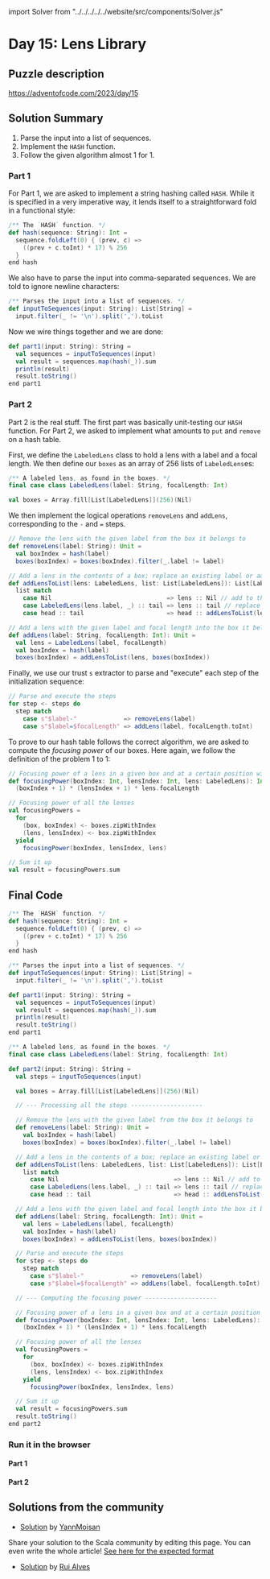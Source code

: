 import Solver from "../../../../../website/src/components/Solver.js"

# Day 15: Lens Library

## Puzzle description

https://adventofcode.com/2023/day/15

## Solution Summary

1. Parse the input into a list of sequences.
2. Implement the `HASH` function.
3. Follow the given algorithm almost 1 for 1.

### Part 1

For Part 1, we are asked to implement a string hashing called `HASH`.
While it is specified in a very imperative way, it lends itself to a straightforward fold in a functional style:

```scala
/** The `HASH` function. */
def hash(sequence: String): Int =
  sequence.foldLeft(0) { (prev, c) =>
    ((prev + c.toInt) * 17) % 256
  }
end hash
```

We also have to parse the input into comma-separated sequences.
We are told to ignore newline characters:

```scala
/** Parses the input into a list of sequences. */
def inputToSequences(input: String): List[String] =
  input.filter(_ != '\n').split(',').toList
```

Now we wire things together and we are done:

```scala
def part1(input: String): String =
  val sequences = inputToSequences(input)
  val result = sequences.map(hash(_)).sum
  println(result)
  result.toString()
end part1
```

### Part 2

Part 2 is the real stuff.
The first part was basically unit-testing our `HASH` function.
For Part 2, we asked to implement what amounts to `put` and `remove` on a hash table.

First, we define the `LabeledLens` class to hold a lens with a label and a focal length.
We then define our `boxes` as an array of 256 lists of `LabeledLens`es:

```scala
/** A labeled lens, as found in the boxes. */
final case class LabeledLens(label: String, focalLength: Int)

val boxes = Array.fill[List[LabeledLens]](256)(Nil)
```

We then implement the logical operations `removeLens` and `addLens`, corresponding to the `-` and `=` steps.

```scala
// Remove the lens with the given label from the box it belongs to
def removeLens(label: String): Unit =
  val boxIndex = hash(label)
  boxes(boxIndex) = boxes(boxIndex).filter(_.label != label)

// Add a lens in the contents of a box; replace an existing label or add to the end
def addLensToList(lens: LabeledLens, list: List[LabeledLens]): List[LabeledLens] =
  list match
    case Nil                                => lens :: Nil // add to the end
    case LabeledLens(lens.label, _) :: tail => lens :: tail // replace
    case head :: tail                       => head :: addLensToList(lens, tail) // keep looking

// Add a lens with the given label and focal length into the box it belongs to, in the right place
def addLens(label: String, focalLength: Int): Unit =
  val lens = LabeledLens(label, focalLength)
  val boxIndex = hash(label)
  boxes(boxIndex) = addLensToList(lens, boxes(boxIndex))
```

Finally, we use our trust `s` extractor to parse and "execute" each step of the initialization sequence:

```scala
// Parse and execute the steps
for step <- steps do
  step match
    case s"$label-"             => removeLens(label)
    case s"$label=$focalLength" => addLens(label, focalLength.toInt)
```

To prove to our hash table follows the correct algorithm, we are asked to compute the *focusing power* of our boxes.
Here again, we follow the definition of the problem 1 to 1:

```scala
// Focusing power of a lens in a given box and at a certain position within that box
def focusingPower(boxIndex: Int, lensIndex: Int, lens: LabeledLens): Int =
  (boxIndex + 1) * (lensIndex + 1) * lens.focalLength

// Focusing power of all the lenses
val focusingPowers =
  for
    (box, boxIndex) <- boxes.zipWithIndex
    (lens, lensIndex) <- box.zipWithIndex
  yield
    focusingPower(boxIndex, lensIndex, lens)

// Sum it up
val result = focusingPowers.sum
```

## Final Code

```scala
/** The `HASH` function. */
def hash(sequence: String): Int =
  sequence.foldLeft(0) { (prev, c) =>
    ((prev + c.toInt) * 17) % 256
  }
end hash

/** Parses the input into a list of sequences. */
def inputToSequences(input: String): List[String] =
  input.filter(_ != '\n').split(',').toList

def part1(input: String): String =
  val sequences = inputToSequences(input)
  val result = sequences.map(hash(_)).sum
  println(result)
  result.toString()
end part1

/** A labeled lens, as found in the boxes. */
final case class LabeledLens(label: String, focalLength: Int)

def part2(input: String): String =
  val steps = inputToSequences(input)

  val boxes = Array.fill[List[LabeledLens]](256)(Nil)

  // --- Processing all the steps --------------------

  // Remove the lens with the given label from the box it belongs to
  def removeLens(label: String): Unit =
    val boxIndex = hash(label)
    boxes(boxIndex) = boxes(boxIndex).filter(_.label != label)

  // Add a lens in the contents of a box; replace an existing label or add to the end
  def addLensToList(lens: LabeledLens, list: List[LabeledLens]): List[LabeledLens] =
    list match
      case Nil                                => lens :: Nil // add to the end
      case LabeledLens(lens.label, _) :: tail => lens :: tail // replace
      case head :: tail                       => head :: addLensToList(lens, tail) // keep looking

  // Add a lens with the given label and focal length into the box it belongs to, in the right place
  def addLens(label: String, focalLength: Int): Unit =
    val lens = LabeledLens(label, focalLength)
    val boxIndex = hash(label)
    boxes(boxIndex) = addLensToList(lens, boxes(boxIndex))

  // Parse and execute the steps
  for step <- steps do
    step match
      case s"$label-"             => removeLens(label)
      case s"$label=$focalLength" => addLens(label, focalLength.toInt)

  // --- Computing the focusing power --------------------

  // Focusing power of a lens in a given box and at a certain position within that box
  def focusingPower(boxIndex: Int, lensIndex: Int, lens: LabeledLens): Int =
    (boxIndex + 1) * (lensIndex + 1) * lens.focalLength

  // Focusing power of all the lenses
  val focusingPowers =
    for
      (box, boxIndex) <- boxes.zipWithIndex
      (lens, lensIndex) <- box.zipWithIndex
    yield
      focusingPower(boxIndex, lensIndex, lens)

  // Sum it up
  val result = focusingPowers.sum
  result.toString()
end part2
```

### Run it in the browser

#### Part 1

<Solver puzzle="day15-part1" year="2023"/>

#### Part 2

<Solver puzzle="day15-part2" year="2023"/>

## Solutions from the community

- [Solution](https://github.com/YannMoisan/advent-of-code/blob/master/2023/src/main/scala/Day15.scala) by [YannMoisan](https://github.com/YannMoisan)

Share your solution to the Scala community by editing this page.
You can even write the whole article! [See here for the expected format](https://github.com/scalacenter/scala-advent-of-code/discussions/424)

- [Solution](https://github.com/xRuiAlves/advent-of-code-2023/blob/main/Day15.scala) by [Rui Alves](https://github.com/xRuiAlves/)
